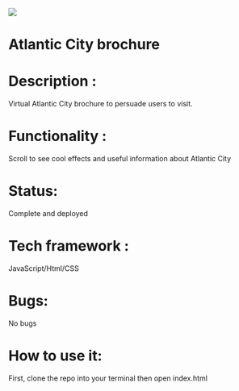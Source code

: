 <img src="https://res.cloudinary.com/di449masi/image/upload/v1606246945/beach_lbbffj.png"></img>

# Atlantic City brochure

# Description : 
Virtual Atlantic City brochure to persuade users to visit.

# Functionality : 
Scroll to see cool effects and useful information about Atlantic City
# Status:
Complete and deployed 

# Tech framework :
JavaScript/Html/CSS

# Bugs:
No bugs 

# How to use it:
First, clone the repo into your terminal then open index.html

